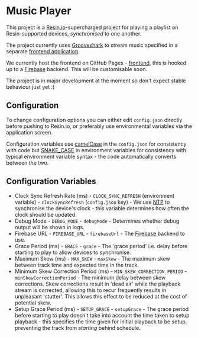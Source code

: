 # Music Player

This project is a [Resin.io][resin]-supercharged project for playing a playlist on Resin-supported devices, *synchronised* to one another.

The project currently uses [Grooveshark][grooveshark] to stream music specified in a separate [frontend application][frontend-code].

We currently host the frontend on GitHub Pages - [frontend][frontend-pages], this is hooked up to a [Firebase][firebase] backend. This will be customisable soon.

The project is in major development at the moment so don't expect stable behaviour just yet :)

## Configuration

To change configuration options you can either edit `config.json` directly before pushing to Resin.io, or preferably use environmental variables via the application screen.

Configuration variables use [camelCase][camel] in the `config.json` for consistency with code but [SNAKE_CASE][snake] in environment variables for consistency with typical environment variable syntax - the code automatically converts between the two.

## Configuration Variables

* Clock Sync Refresh Rate (ms) - `CLOCK_SYNC_REFRESH` (environment variable) - `clockSyncRefresh` (`config.json` key) - We use [NTP][ntp] to synchronise the device's clock - this variable determines how often the clock should be updated.
* Debug Mode - `DEBUG_MODE` - `debugMode` - Determines whether debug output will be shown in logs.
* Firebase URL - `FIREBASE_URL` - `firebaseUrl` - The [Firebase][firebase] backend to use.
* Grace Period (ms) - `GRACE` - `grace` - The 'grace period' i.e. delay before starting to play to allow devices to synchronise.
* Maximum Skew (ms) - `MAX_SKEW` - `maxSkew` - The maximum skew between track time and expected time in the track.
* Minimum Skew Correction Period (ms) - `MIN_SKEW_CORRECTION_PERIOD` - `minSkewCorrectionPeriod` - The minimum delay between skew corrections. Skew corrections result in 'dead air' while the playback stream is corrected, allowing this to recur frequently results in unpleasant 'stutter'. This allows this effect to be reduced at the cost of potential skew.
* Setup Grace Period (ms) - `SETUP_GRACE` - `setupGrace` - The grace period before starting to play doesn't take into account the time taken to setup playback - this specifies the time given for initial playback to be setup, preventing the track from *starting* behind schedule.

[resin]:http://resin.io
[grooveshark]:http://grooveshark.com/
[firebase]:https://www.firebase.com/
[ntp]:http://en.wikipedia.org/wiki/Network_Time_Protocol

[frontend-code]:https://github.com/resin-io/music-player-web-front-end
[frontend-pages]:http://resin-io.github.io/music-player-web-front-end/#/

[camel]:http://en.wikipedia.org/wiki/CamelCase
[snake]:http://en.wikipedia.org/wiki/Snake_case
